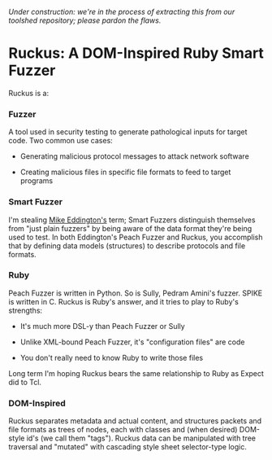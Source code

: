 *Under construction: we're in the process of extracting this from our toolshed
repository; please pardon the flaws.*

# Ruckus: A DOM-Inspired Ruby Smart Fuzzer

Ruckus is a:

### Fuzzer

A tool used in security testing to generate pathological inputs for 
target code. Two common use cases:

*	Generating malicious protocol messages to attack network
	software

*	Creating malicious files in specific file formats to feed
	to target programs

### Smart Fuzzer

I'm stealing [Mike Eddington's](http://peachfuzzer.com/) term; 
Smart Fuzzers distinguish themselves from "just plain fuzzers" 
by being aware of the data format they're being used to test. In
both Eddington's Peach Fuzzer and Ruckus, you accomplish that by
defining data models (structures) to describe protocols and file
formats.

### Ruby

Peach Fuzzer is written in Python. So is Sully, Pedram Amini's
fuzzer. SPIKE is written in C. Ruckus is Ruby's answer, and it
tries to play to Ruby's strengths:

*	It's much more DSL-y than Peach Fuzzer or Sully

*	Unlike XML-bound Peach Fuzzer, it's "configuration files"
	are code

*	You don't really need to know Ruby to write those files

Long term I'm hoping Ruckus bears the same relationship to Ruby as
Expect did to Tcl.

### DOM-Inspired

Ruckus separates metadata and actual content, and structures packets
and file formats as trees of nodes, each with classes and (when desired)
DOM-style id's (we call them "tags"). Ruckus data can be manipulated 
with tree traversal and "mutated" with cascading style sheet selector-type
logic.

